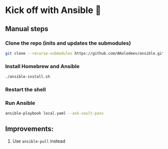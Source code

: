 # Kick off with Ansible 🚀

## Manual steps

### Clone the repo (inits and updates the submodules)
```bash
git clone --recurse-submodules https://github.com/AKolodeev/ansible.git
```

### Install Homebrew and Ansible
```bash
./ansible-install.sh
```

### Restart the shell

### Run Ansible
```bash
ansible-playbook local.yaml --ask-vault-pass
```

## Improvements:

1. Use `ansible-pull` instead

